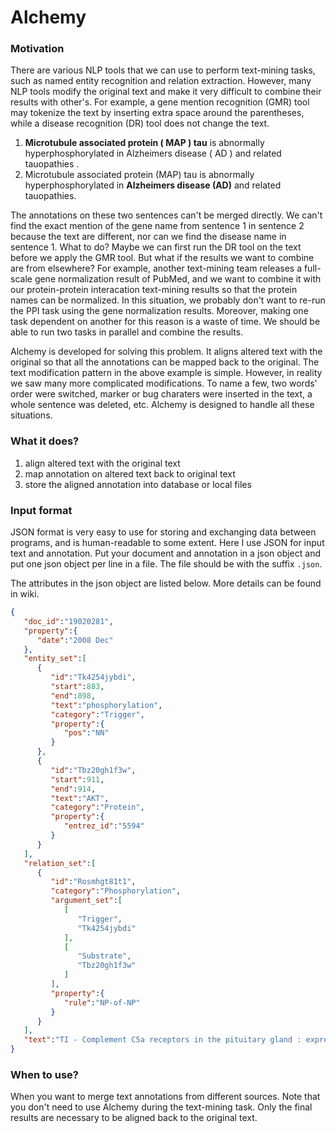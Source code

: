 # Alchemy


### Motivation
There are various NLP tools that we can use to perform text-mining tasks, such as named entity recognition and relation extraction. However, many NLP tools modify the original text and make it very difficult to combine their results with other's. For example, a gene mention recognition (GMR) tool may tokenize the text by inserting extra space around the parentheses, while a disease recognition (DR) tool does not change the text.

1. **Microtubule associated protein ( MAP ) tau** is abnormally hyperphosphorylated in Alzheimers disease ( AD ) and related tauopathies .
2. Microtubule associated protein (MAP) tau is abnormally hyperphosphorylated in **Alzheimers disease (AD)** and related tauopathies.

The annotations on these two sentences can't be merged directly. We can't find the exact mention of the gene name from sentence 1 in sentence 2 because the text are different, nor can we find the disease name in sentence 1. What to do? Maybe we can first run the DR tool on the text before we apply the GMR tool. But what if the results we want to combine are from elsewhere? For example, another text-mining team releases a full-scale gene normalization result of PubMed, and we want to combine it with our protein-protein interacation text-mining results so that the protein names can be normalized. In this situation, we probably don't want to re-run the PPI task using the gene normalization results. Moreover, making one task dependent on another for this reason is a waste of time. We should be able to run two tasks in parallel and combine the results.

Alchemy is developed for solving this problem. It aligns altered text with the original so that all the annotations can be mapped back to the original. The text modification pattern in the above example is simple. However, in reality we saw many more complicated modifications. To name a few, two words' order were switched, marker or bug charaters were inserted in the text, a whole sentence was deleted, etc. Alchemy is designed to handle all these situations.

### What it does?
1. align altered text with the original text
2. map annotation on altered text back to original text
3. store the aligned annotation into database or local files

### Input format
JSON format is very easy to use for storing and exchanging data between programs, and is human-readable to some extent. Here I use JSON for input text and annotation. Put your document and annotation in a json object and put one json object per line in a file. The file should be with the suffix `.json`.

The attributes in the json object are listed below. More details can be found in wiki.
```json
{  
   "doc_id":"19020281",
   "property":{  
      "date":"2008 Dec"
   },
   "entity_set":[
      {
         "id":"Tk4254jybdi",
         "start":883,
         "end":898,
         "text":"phosphorylation",
         "category":"Trigger",
         "property":{
            "pos":"NN"
         }
      },
      {
         "id":"Tbz20gh1f3w",
         "start":911,
         "end":914,
         "text":"AKT",
         "category":"Protein",
         "property":{
            "entrez_id":"5594"
         }
      }
   ],
   "relation_set":[
      {
         "id":"Rosmhgt81t1",
         "category":"Phosphorylation",
         "argument_set":[
            [
               "Trigger",
               "Tk4254jybdi"
            ],
            [
               "Substrate",
               "Tbz20gh1f3w"
            ]
         ],
         "property":{
            "rule":"NP-of-NP"
         }
      }
   ],
   "text":"TI - Complement C5a receptors in the pituitary gland : expression and function . AB - Communication between the immune and endocrine system is important for the control of inflammation that is primarily mediated through the hypothalamic-pituitary-adrenal axis . The innate immune system rapidly responds to pathogens by releasing complement proteins that include the anaphylatoxins C3a and C5a . We previously reported the existence of C3a receptors in the anterior pituitary gland and now describe the presence of C5a receptors in the gland . C5a and its less active derivative ( C5adR ) can bind to its own receptor and to another receptor called C5L2 . Using RT-PCR and immunocytochemistry , C5a receptors and C5L2 were demonstrated in the rat anterior pituitary gland and in several rodent anterior pituitary cell lines . Western blotting analysis showed that C5a stimulated the phosphorylation of MAPK and AKT but not p38 ."
}
```

### When to use?
When you want to merge text annotations from different sources. Note that you don't need to use Alchemy during the text-mining task. Only the final results are necessary to be aligned back to the original text.
